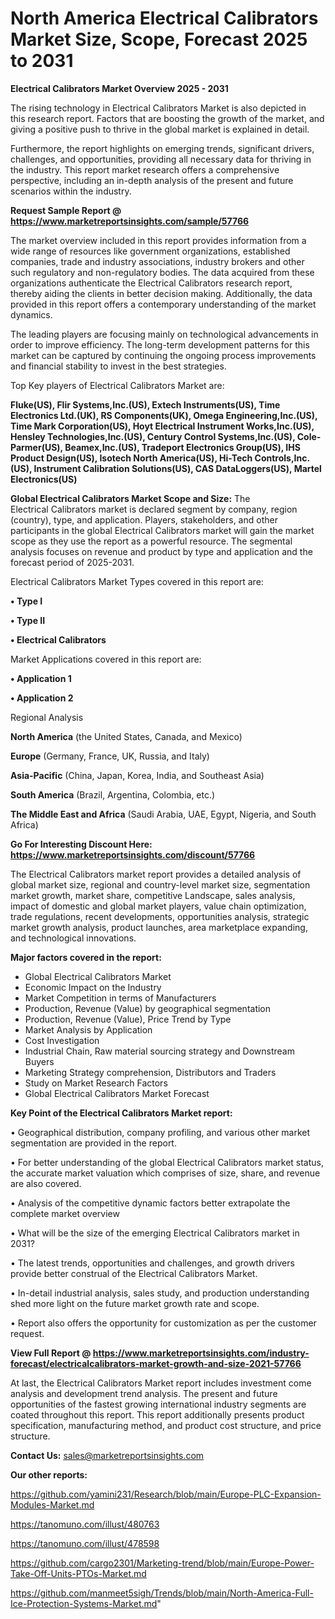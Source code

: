 # North America Electrical Calibrators Market Size, Scope, Forecast 2025 to 2031

<Strong> Electrical Calibrators Market Overview 2025 - 2031</strong>

The rising technology in Electrical Calibrators Market is also depicted in this research report. Factors that are boosting the growth of the market, and giving a positive push to thrive in the global market is explained in detail.

Furthermore, the report highlights on emerging trends, significant drivers, challenges, and opportunities, providing all necessary data for thriving in the industry. This report market research offers a comprehensive perspective, including an in-depth analysis of the present and future scenarios within the industry.

<strong>Request Sample Report @ <a href=https://www.marketreportsinsights.com/sample/57766>https://www.marketreportsinsights.com/sample/57766</a></strong>

The market overview included in this report provides information from a wide range of resources like government organizations, established companies, trade and industry associations, industry brokers and other such regulatory and non-regulatory bodies. The data acquired from these organizations authenticate the Electrical Calibrators research report, thereby aiding the clients in better decision making. Additionally, the data provided in this report offers a contemporary understanding of the market dynamics.

The leading players are focusing mainly on technological advancements in order to improve efficiency. The long-term development patterns for this market can be captured by continuing the ongoing process improvements and financial stability to invest in the best strategies.

Top Key players of Electrical Calibrators Market are:

<strong>Fluke(US), Flir Systems,Inc.(US), Extech Instruments(US), Time Electronics Ltd.(UK), RS Components(UK), Omega Engineering,Inc.(US), Time Mark Corporation(US), Hoyt Electrical Instrument Works,Inc.(US), Hensley Technologies,Inc.(US), Century Control Systems,Inc.(US), Cole-Parmer(US), Beamex,Inc.(US), Tradeport Electronics Group(US), IHS Product Design(US), Isotech North America(US), Hi-Tech Controls,Inc.(US), Instrument Calibration Solutions(US), CAS DataLoggers(US), Martel Electronics(US)</strong>

<strong><b>Global Electrical Calibrators Market Scope and Size:</b></strong>
The Electrical Calibrators market is declared segment by company, region (country), type, and application. Players, stakeholders, and other participants in the global Electrical Calibrators market will gain the market scope as they use the report as a powerful resource. The segmental analysis focuses on revenue and product by type and application and the forecast period of 2025-2031.

Electrical Calibrators Market Types covered in this report are:

<strong>• Type I

• Type II

• Electrical Calibrators</strong>

Market Applications covered in this report are:

<strong>• Application 1

• Application 2</strong> 

Regional Analysis

<strong>North America</strong> (the United States, Canada, and Mexico)

<strong>Europe</strong> (Germany, France, UK, Russia, and Italy)

<strong>Asia-Pacific</strong> (China, Japan, Korea, India, and Southeast Asia)

<strong>South America</strong> (Brazil, Argentina, Colombia, etc.)

<strong>The Middle East and Africa</strong> (Saudi Arabia, UAE, Egypt, Nigeria, and South Africa)

<strong>Go For Interesting Discount Here: <a href=https://www.marketreportsinsights.com/discount/57766>https://www.marketreportsinsights.com/discount/57766</a></strong>

The Electrical Calibrators market report provides a detailed analysis of global market size, regional and country-level market size, segmentation market growth, market share, competitive Landscape, sales analysis, impact of domestic and global market players, value chain optimization, trade regulations, recent developments, opportunities analysis, strategic market growth analysis, product launches, area marketplace expanding, and technological innovations.

<strong><b>Major factors covered in the report:</b></strong>
<ul>
  <li>Global Electrical Calibrators Market </li>
  <li>Economic Impact on the Industry</li>
  <li>Market Competition in terms of Manufacturers</li>
  <li>Production, Revenue (Value) by geographical segmentation</li>
  <li>Production, Revenue (Value), Price Trend by Type</li>
  <li>Market Analysis by Application</li>
  <li>Cost Investigation</li>
  <li>Industrial Chain, Raw material sourcing strategy and Downstream Buyers</li>
  <li>Marketing Strategy comprehension, Distributors and Traders</li>
  <li>Study on Market Research Factors</li>
  <li>Global Electrical Calibrators Market Forecast</li>
</ul>

<strong><b>Key Point of the Electrical Calibrators Market report:</b></strong>

• Geographical distribution, company profiling, and various other market segmentation are provided in the report.

• For better understanding of the global Electrical Calibrators market status, the accurate market valuation which comprises of size, share, and revenue are also covered.

• Analysis of the competitive dynamic factors better extrapolate the complete market overview

• What will be the size of the emerging Electrical Calibrators market in 2031?

• The latest trends, opportunities and challenges, and growth drivers provide better construal of the Electrical Calibrators Market.

• In-detail industrial analysis, sales study, and production understanding shed more light on the future market growth rate and scope.

• Report also offers the opportunity for customization as per the customer request.

<strong><b>View Full Report @ <a href=https://www.marketreportsinsights.com/industry-forecast/electricalcalibrators-market-growth-and-size-2021-57766>https://www.marketreportsinsights.com/industry-forecast/electricalcalibrators-market-growth-and-size-2021-57766</a></b></strong>


At last, the Electrical Calibrators Market report includes investment come analysis and development trend analysis. The present and future opportunities of the fastest growing international industry segments are coated throughout this report. This report additionally presents product specification, manufacturing method, and product cost structure, and price structure.

<strong>Contact Us:</strong>
sales@marketreportsinsights.com

<strong>Our other reports:</strong>

<a href=https://github.com/yamini231/Research/blob/main/Europe-PLC-Expansion-Modules-Market.md>https://github.com/yamini231/Research/blob/main/Europe-PLC-Expansion-Modules-Market.md</a>

<a href=https://tanomuno.com/illust/480763>https://tanomuno.com/illust/480763</a>

<a href=https://tanomuno.com/illust/478598>https://tanomuno.com/illust/478598</a>

<a href=https://github.com/cargo2301/Marketing-trend/blob/main/Europe-Power-Take-Off-Units-PTOs-Market.md>https://github.com/cargo2301/Marketing-trend/blob/main/Europe-Power-Take-Off-Units-PTOs-Market.md</a>

<a href=https://github.com/manmeet5sigh/Trends/blob/main/North-America-Full-Ice-Protection-Systems-Market.md>https://github.com/manmeet5sigh/Trends/blob/main/North-America-Full-Ice-Protection-Systems-Market.md</a>"
